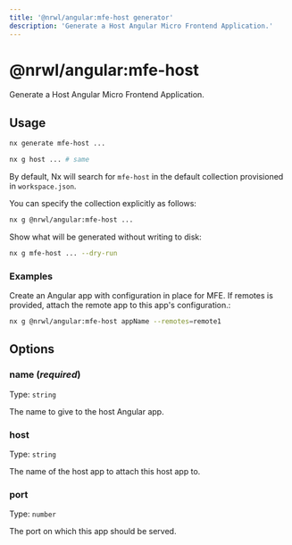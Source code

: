 ```yaml
---
title: '@nrwl/angular:mfe-host generator'
description: 'Generate a Host Angular Micro Frontend Application.'
---
```


# @nrwl/angular:mfe-host

Generate a Host Angular Micro Frontend Application.

## Usage

```bash
nx generate mfe-host ...
```

```bash
nx g host ... # same
```

By default, Nx will search for `mfe-host` in the default collection provisioned in `workspace.json`.

You can specify the collection explicitly as follows:

```bash
nx g @nrwl/angular:mfe-host ...
```

Show what will be generated without writing to disk:

```bash
nx g mfe-host ... --dry-run
```

### Examples

Create an Angular app with configuration in place for MFE. If remotes is provided, attach the remote app to this app's configuration.:

```bash
nx g @nrwl/angular:mfe-host appName --remotes=remote1
```

## Options

### name (_**required**_)

Type: `string`

The name to give to the host Angular app.

### host

Type: `string`

The name of the host app to attach this host app to.

### port

Type: `number`

The port on which this app should be served.
